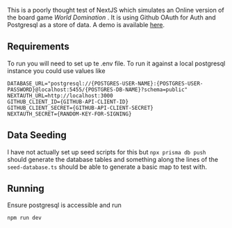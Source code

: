 This is a poorly thought test of NextJS which simulates an Online version of the board game _World Domination_ . It is using Github OAuth for Auth and Postgresql as a store of data. A demo is available [here](https://world-domination-online-demo.herokuapp.com/).

## Requirements

To run you will need to set up te .env file. To run it against a local postgresql instance you could use values like

```
DATABASE_URL="postgresql://{POSTGRES-USER-NAME}:{POSTGRES-USER-PASSWORD}@localhost:5455/{POSTGRES-DB-NAME}?schema=public"
NEXTAUTH_URL=http://localhost:3000
GITHUB_CLIENT_ID={GITHUB-API-CLIENT-ID}
GITHUB_CLIENT_SECRET={GITHUB-API-CLIENT-SECRET}
NEXTAUTH_SECRET={RANDOM-KEY-FOR-SIGNING}
```

## Data Seeding

I have not actually set up seed scripts for this but `npx prisma db push` should generate the database tables and something along the lines of the `seed-database.ts` should be able to generate a basic map to test with.

## Running

Ensure postgresql is accessible and run

```bash
npm run dev
```
